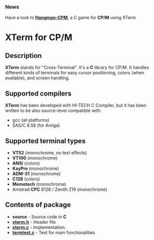 ### News
Have a look to [**Hangman-CPM**](https://github.com/sblendorio/hangman-cpm), a C game for **CP/M** using XTerm

# XTerm for CP/M

## Description
**XTerm** stands for "Cross-Terminal". It's a **C** library for CP/M.
It handles different kinds of terminals for easy cursor positioning, colors (when available), and screen handling.

## Supported compilers
**XTerm** has been developed with HI-TECH C Compiler, but it has been
written to be also source-level compatible with:

- gcc (all platforms)
- SAS/C 6.58 (for Amiga)

## Supported terminal types
* **VT52** (monochrome, no text effects)
* **VT100** (monochrome)
* **ANSI** (colors)
* **KayPro** (monochrome)
* **ADM-31** (monochrome)
* **C128** (colors)
* **Memotech** (monochrome)
* Amstrad **CPC** 6128 / Zenith Z19 (monochrome)

## Contents of package
- **source** - Source code in **C**
 - [**xterm.h**](https://github.com/sblendorio/c-xterm-cpm/blob/master/source/xterm.h) - Header file
 - [**xterm.c**](https://github.com/sblendorio/c-xterm-cpm/blob/master/source/xterm.c) - Implementation.
 - [**termtest.c**](https://github.com/sblendorio/c-xterm-cpm/blob/master/source/xterm.c) - Test for main functionalities

